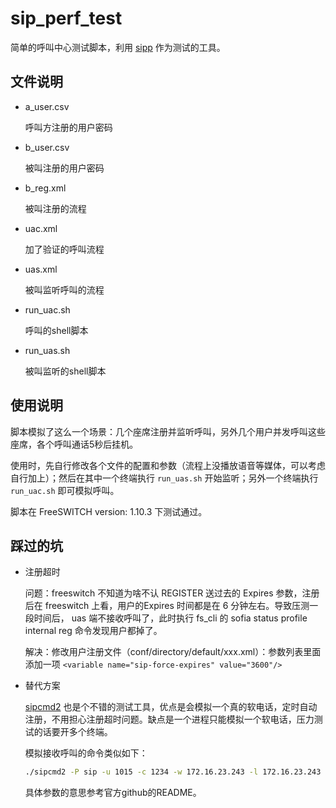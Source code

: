 # sip_perf_test

简单的呼叫中心测试脚本，利用 [sipp](https://github.com/SIPp/sipp) 作为测试的工具。


## 文件说明

- a_user.csv

  呼叫方注册的用户密码

- b_user.csv

  被叫注册的用户密码

- b_reg.xml

  被叫注册的流程

- uac.xml

  加了验证的呼叫流程

- uas.xml

  被叫监听呼叫的流程

- run_uac.sh

  呼叫的shell脚本

- run_uas.sh

  被叫监听的shell脚本


## 使用说明

脚本模拟了这么一个场景：几个座席注册并监听呼叫，另外几个用户并发呼叫这些座席，各个呼叫通话5秒后挂机。

使用时，先自行修改各个文件的配置和参数（流程上没播放语音等媒体，可以考虑自行加上）；然后在其中一个终端执行 `run_uas.sh` 开始监听；另外一个终端执行 `run_uac.sh` 即可模拟呼叫。

脚本在 FreeSWITCH version: 1.10.3 下测试通过。


## 踩过的坑

- 注册超时

  问题：freeswitch 不知道为啥不认 REGISTER 送过去的 Expires 参数，注册后在 freeswitch 上看，用户的Expires 时间都是在 6 分钟左右。导致压测一段时间后， uas 端不接收呼叫了，此时执行 fs_cli 的 sofia status profile internal reg 命令发现用户都掉了。

  解决：修改用户注册文件（conf/directory/default/xxx.xml）：参数列表里面添加一项 `<variable name="sip-force-expires" value="3600"/>`

- 替代方案

  [sipcmd2](https://github.com/guisousanunes/sipcmd2) 也是个不错的测试工具，优点是会模拟一个真的软电话，定时自动注册，不用担心注册超时问题。缺点是一个进程只能模拟一个软电话，压力测试的话要开多个终端。

  模拟接收呼叫的命令类似如下：
  ```bash
  ./sipcmd2 -P sip -u 1015 -c 1234 -w 172.16.23.243 -l 172.16.23.243 -p 9898 -x "lstart;a;lwai;w1000;j10lwai;d5;lafterwai;w1000;j10lafterwai;h;j0lstart"
  ```
  具体参数的意思参考官方github的README。